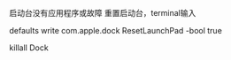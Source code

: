 启动台没有应用程序或故障
重置启动台，terminal输入

defaults write com.apple.dock ResetLaunchPad -bool true

killall Dock